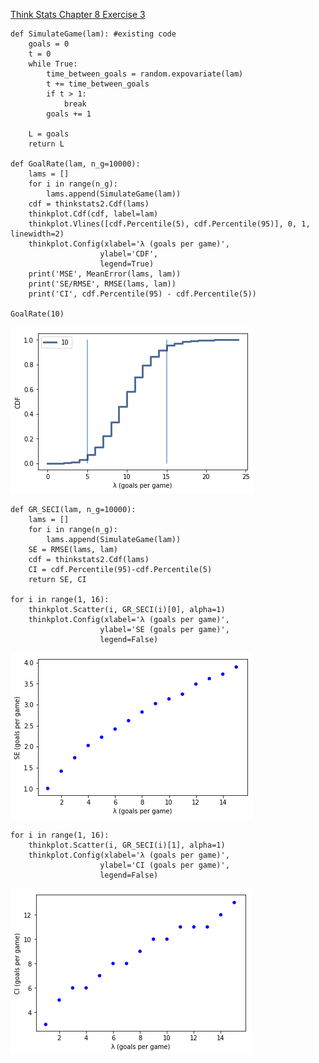 [Think Stats Chapter 8 Exercise 3](http://greenteapress.com/thinkstats2/html/thinkstats2009.html#toc77)

```
def SimulateGame(lam): #existing code
    goals = 0
    t = 0
    while True:
        time_between_goals = random.expovariate(lam)
        t += time_between_goals
        if t > 1:
            break
        goals += 1

    L = goals
    return L
    
def GoalRate(lam, n_g=10000):
    lams = []
    for i in range(n_g):
        lams.append(SimulateGame(lam))
    cdf = thinkstats2.Cdf(lams)
    thinkplot.Cdf(cdf, label=lam)
    thinkplot.Vlines([cdf.Percentile(5), cdf.Percentile(95)], 0, 1, linewidth=2)
    thinkplot.Config(xlabel='λ (goals per game)',
                    ylabel='CDF',
                    legend=True)
    print('MSE', MeanError(lams, lam))
    print('SE/RMSE', RMSE(lams, lam))
    print('CI', cdf.Percentile(95) - cdf.Percentile(5))

GoalRate(10)
```

![alt text](https://github.com/LKchemposer/dsp/blob/master/img/CDF_game_sims.png)

```
def GR_SECI(lam, n_g=10000):
    lams = []
    for i in range(n_g):
        lams.append(SimulateGame(lam))
    SE = RMSE(lams, lam)
    cdf = thinkstats2.Cdf(lams)
    CI = cdf.Percentile(95)-cdf.Percentile(5)
    return SE, CI

for i in range(1, 16):
    thinkplot.Scatter(i, GR_SECI(i)[0], alpha=1)
    thinkplot.Config(xlabel='λ (goals per game)',
                    ylabel='SE (goals per game)',
                    legend=False)
```

![alt text](https://github.com/LKchemposer/dsp/blob/master/img/SE_vs_lam_game_sims.png)

```
for i in range(1, 16):
    thinkplot.Scatter(i, GR_SECI(i)[1], alpha=1)
    thinkplot.Config(xlabel='λ (goals per game)',
                    ylabel='CI (goals per game)',
                    legend=False)
```

![alt text](https://github.com/LKchemposer/dsp/blob/master/img/CI_vs_lam_game_sims.png)
